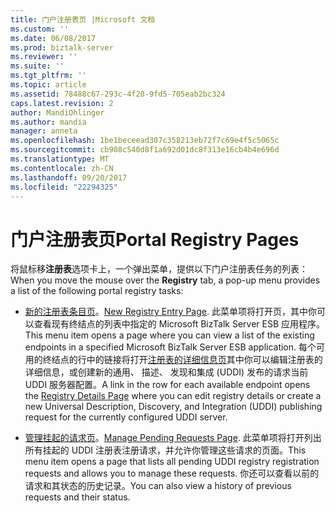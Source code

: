 ```yaml
---
title: 门户注册表页 |Microsoft 文档
ms.custom: ''
ms.date: 06/08/2017
ms.prod: biztalk-server
ms.reviewer: ''
ms.suite: ''
ms.tgt_pltfrm: ''
ms.topic: article
ms.assetid: 78488c67-293c-4f20-9fd5-705eab2bc324
caps.latest.revision: 2
author: MandiOhlinger
ms.author: mandia
manager: anneta
ms.openlocfilehash: 1be1beceead307c358213eb72f7c69e4f5c5065c
ms.sourcegitcommit: cb908c540d8f1a692d01dc8f313e16cb4b4e696d
ms.translationtype: MT
ms.contentlocale: zh-CN
ms.lasthandoff: 09/20/2017
ms.locfileid: "22294325"
---
```

# <a name="portal-registry-pages"></a><span data-ttu-id="5b817-102">门户注册表页</span><span class="sxs-lookup"><span data-stu-id="5b817-102">Portal Registry Pages</span></span>
<span data-ttu-id="5b817-103">将鼠标移**注册表**选项卡上，一个弹出菜单，提供以下门户注册表任务的列表：</span><span class="sxs-lookup"><span data-stu-id="5b817-103">When you move the mouse over the **Registry** tab, a pop-up menu provides a list of the following portal registry tasks:</span></span>  
  
-   <span data-ttu-id="5b817-104">[新的注册表条目页](../esb-toolkit/new-registry-entry-page.md)。</span><span class="sxs-lookup"><span data-stu-id="5b817-104">[New Registry Entry Page](../esb-toolkit/new-registry-entry-page.md).</span></span> <span data-ttu-id="5b817-105">此菜单项将打开页，其中你可以查看现有终结点的列表中指定的 Microsoft BizTalk Server ESB 应用程序。</span><span class="sxs-lookup"><span data-stu-id="5b817-105">This menu item opens a page where you can view a list of the existing endpoints in a specified Microsoft BizTalk Server ESB application.</span></span> <span data-ttu-id="5b817-106">每个可用的终结点的行中的链接将打开[注册表的详细信息页](../esb-toolkit/registry-details-page.md)其中你可以编辑注册表的详细信息，或创建新的通用、 描述、 发现和集成 (UDDI) 发布的请求当前UDDI 服务器配置。</span><span class="sxs-lookup"><span data-stu-id="5b817-106">A link in the row for each available endpoint opens the [Registry Details Page](../esb-toolkit/registry-details-page.md) where you can edit registry details or create a new Universal Description, Discovery, and Integration (UDDI) publishing request for the currently configured UDDI server.</span></span>  
  
-   <span data-ttu-id="5b817-107">[管理挂起的请求页](../esb-toolkit/manage-pending-requests-page.md)。</span><span class="sxs-lookup"><span data-stu-id="5b817-107">[Manage Pending Requests Page](../esb-toolkit/manage-pending-requests-page.md).</span></span> <span data-ttu-id="5b817-108">此菜单项将打开列出所有挂起的 UDDI 注册表注册请求，并允许你管理这些请求的页面。</span><span class="sxs-lookup"><span data-stu-id="5b817-108">This menu item opens a page that lists all pending UDDI registry registration requests and allows you to manage these requests.</span></span> <span data-ttu-id="5b817-109">你还可以查看以前的请求和其状态的历史记录。</span><span class="sxs-lookup"><span data-stu-id="5b817-109">You can also view a history of previous requests and their status.</span></span>